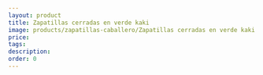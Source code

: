 ```yaml
---
layout: product
title: Zapatillas cerradas en verde kaki
image: products/zapatillas-caballero/Zapatillas cerradas en verde kaki. _26€
price: 
tags: 
description: 
order: 0
---
```

